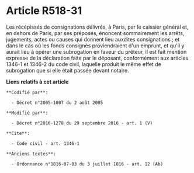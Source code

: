 # Article R518-31

Les récépissés de consignations délivrés, à Paris, par le caissier général et, en dehors de Paris, par ses préposés, énoncent
sommairement les arrêts, jugements, actes ou causes qui donnent lieu auxdites consignations ; et dans le cas où les fonds
consignés proviendraient d'un emprunt, et qu'il y aurait lieu à opérer une subrogation en faveur du prêteur, il est fait
mention expresse de la déclaration faite par le déposant, conformément aux articles 1346-1 et 1346-2 du code civil, laquelle
produit le même effet de subrogation que si elle était passée devant notaire.

**Liens relatifs à cet article**

	**Codifié par**:

	  - Décret n°2005-1007 du 2 août 2005

	**Modifié par**:

	  - Décret n°2016-1278 du 29 septembre 2016 - art. 1 (V)

	**Cite**:

	  - Code civil - art. 1346-1

	**Anciens textes**:

	  - Ordonnance n°1816-07-03 du 3 juillet 1816 - art. 12 (Ab)
